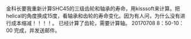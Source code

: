金科长要我重新计算SHC45的三级齿轮和轴承的寿命，用kisssoft来计算。把helical的角度换成15度，看轴承和齿轮的寿命变化。因为有人问，为什么没有进行成本缩减！！！！。
已经计算了齿轮，需要计算轴。
20170708  8：50-10：00 完成，并发送邮件。
